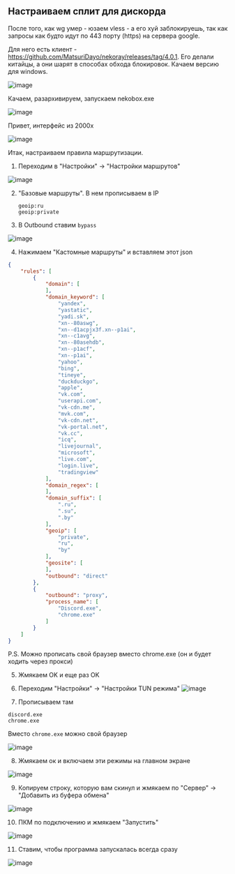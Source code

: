 ## Настраиваем сплит для дискорда

После того, как wg умер - юзаем vless - а его хуй заблокируешь, так как запросы как будто идут по 443 порту (https) на сервера google.

Для него есть клиент - https://github.com/MatsuriDayo/nekoray/releases/tag/4.0.1. Его делали китайцы, а они шарят в способах обхода блокировок. Качаем версию для windows.

![image](https://github.com/user-attachments/assets/59864e7e-d62e-46d0-bda2-b17fb43d3a18)

Качаем, разархивируем, запускаем nekobox.exe

![image](https://github.com/user-attachments/assets/833d71b2-c11e-4178-9638-6ba9dd4a3199)

Привет, интерфейс из 2000х

![image](https://github.com/user-attachments/assets/fb886580-34e5-48cb-8625-63d36560836b)

Итак, настраиваем правила маршрутизации.

1. Переходим в "Настройки" -> "Настройки маршрутов"

![image](https://github.com/user-attachments/assets/b93bf8f9-1255-474d-8706-e59b2d3abc07)

2. "Базовые маршруты". В нем прописываем в IP
   ```
   geoip:ru
   geoip:private
   ```
3. В Outbound ставим `bypass`

![image](https://github.com/user-attachments/assets/7cd2f340-50c1-4295-9433-ce38bc89d2a7)


4. Нажимаем "Кастомные маршруты" и вставляем этот json
```json
{
    "rules": [
        {
            "domain": [
            ],
            "domain_keyword": [
                "yandex",
                "yastatic",
                "yadi.sk",
                "xn--80aswg",
                "xn--d1acpjx3f.xn--p1ai",
                "xn--c1avg",
                "xn--80asehdb",
                "xn--p1acf",
                "xn--p1ai",
                "yahoo",
                "bing",
                "tineye",
                "duckduckgo",
                "apple",
                "vk.com",
                "userapi.com",
                "vk-cdn.me",
                "mvk.com",
                "vk-cdn.net",
                "vk-portal.net",
                "vk.cc",
                "icq",
                "livejournal",
                "microsoft",
                "live.com",
                "login.live",
                "tradingview"
            ],
            "domain_regex": [
            ],
            "domain_suffix": [
                ".ru",
                ".su",
                ".by"
            ],
            "geoip": [
                "private",
                "ru",
                "by"
            ],
            "geosite": [
            ],
            "outbound": "direct"
        },
        {
            "outbound": "proxy",
            "process_name": [
                "Discord.exe",
                "chrome.exe"
            ]
        }
    ]
}

```
P.S. Можно прописать свой браузер вместо chrome.exe (он и будет ходить через прокси)

5. Жмякаем OK и еще раз OK
6. Переходим "Настройки" -> "Настройки TUN режима"
![image](https://github.com/user-attachments/assets/d9ddaa02-a0de-4348-80e4-072f1e6f66c3)

7. Прописываем там
```
discord.exe
chrome.exe
```
Вместо `chrome.exe` можно свой браузер

![image](https://github.com/user-attachments/assets/f9f676b0-24f5-4aa9-952a-79107469f123)

8. Жмякаем ок и включаем эти режимы на главном экране

![image](https://github.com/user-attachments/assets/584c4566-9f58-41f8-bd3c-ad9c2d8cac0d)

9. Копируем строку, которую вам скинул и жмякаем по "Сервер" -> "Добавить из буфера обмена"
    
![image](https://github.com/user-attachments/assets/23c8b2c3-211f-478b-8e88-e04124162aee)

10. ПКМ по подключению и жмякаем "Запустить"
    
![image](https://github.com/user-attachments/assets/97881f2f-90c3-4298-b036-39d1aacc618f)

11. Ставим, чтобы программа запускалась всегда сразу
    
![image](https://github.com/user-attachments/assets/84c9d453-2e03-403a-aa75-ebfd8c2fb9c4)



